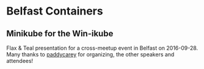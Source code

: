 # Belfast Containers
## Minikube for the Win-ikube

Flax &amp; Teal presentation for a cross-meetup event in Belfast on 2016-09-28. Many thanks to <a href='https://github.com/paddycarey'>paddycarey</a> for organizing, the other speakers and attendees!
